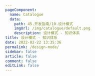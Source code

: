 ```yaml
---
pageComponent: 
  name: Catalogue
  data: 
    path: 45.开发指南/10.设计模式
    imgUrl: /img/catalogue/default.png
    description: 设计模式 - 知识体系
title: 设计模式 - 知识体系
date: 2022-02-22 13:35:36
permalink: /design-mode/
sidebar: false
article: false
comment: false
editLink: false
---
```


